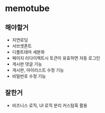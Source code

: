 # memotube

## 해야할거

- 지연로딩
- 서브셋폰트
- 디폴트테마 세분화
- 페이지 리다이렉트시 토큰이 유효하면 자동 로그인
- 게시판 댓글 기능
- 게시판, 마이리스트 수정 기능
- 비밀번호 수정 기능

## 잘한거

- 비즈니스 로직, UI 로직 분리 커스텀훅 활용
